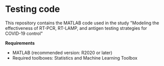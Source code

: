 # Testing code

This repository contains the MATLAB code used in the study "Modeling the effectiveness of RT-PCR, RT-LAMP, and antigen testing strategies for COVID-19 control"

**Requirements**
- MATLAB (recommended version: R2020 or later)
- Required toolboxes: Statistics and Machine Learning Toolbox

